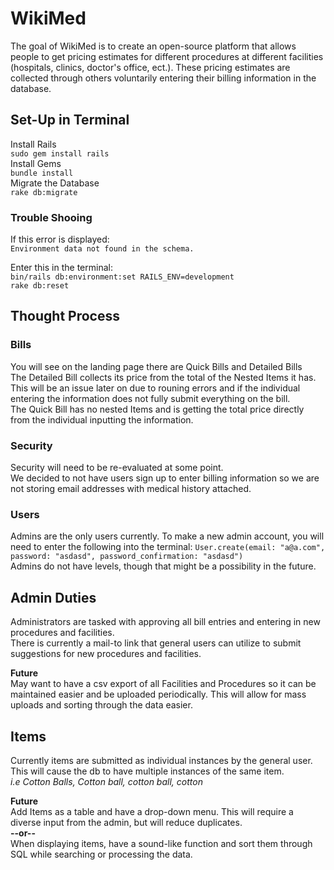 # WikiMed
The goal of WikiMed is to create an open-source platform that allows people to get pricing estimates for different procedures at different facilities 
(hospitals, clinics, doctor's office, ect.). These pricing estimates are collected through others voluntarily entering their billing information in
the database. 

## Set-Up in Terminal
Install Rails  
    ```sudo gem install rails```  
Install Gems  
    ```bundle install```  
Migrate the Database  
    ```rake db:migrate```  

### Trouble Shooing
If this error is displayed:  
`Environment data not found in the schema.`

Enter this in the terminal:  
`bin/rails db:environment:set RAILS_ENV=development`  
`rake db:reset `   

## Thought Process
### Bills 
You will see on the landing page there are Quick Bills and Detailed Bills  
The Detailed Bill collects its price from the total of the Nested Items it has. This will be an issue later on due to rouning errors and if the individual 
entering the information does not fully submit everything on the bill.  
The Quick Bill has no nested Items and is getting the total price directly from the individual inputting the information. 

### Security
Security will need to be re-evaluated at some point.  
We decided to not have users sign up to enter billing information so we are not storing email addresses with medical history attached. 

### Users
Admins are the only users currently. To make a new admin account, you will need to enter the following into the terminal:
    `User.create(email: "a@a.com", password: "asdasd", password_confirmation: "asdasd")`  
Admins do not have levels, though that might be a possibility in the future.   

## Admin Duties
Administrators are tasked with approving all bill entries and entering in new procedures and facilities.  
There is currently a mail-to link that general users can utilize to submit suggestions for new procedures and facilities.  
  
**Future**  
May want to have a csv export of all Facilities and Procedures so it can be maintained easier and be uploaded periodically. This will allow for mass
uploads and sorting through the data easier. 

## Items
Currently items are submitted as individual instances by the general user. This will cause the db to have multiple instances of the same item.  
*i.e Cotton Balls, Cotton ball, cotton ball, cotton*

**Future**  
Add Items as a table and have a drop-down menu. This will require a diverse input from the admin, but will reduce duplicates.  
**--or--**  
When displaying items, have a sound-like function and sort them through SQL while searching or processing the data. 

